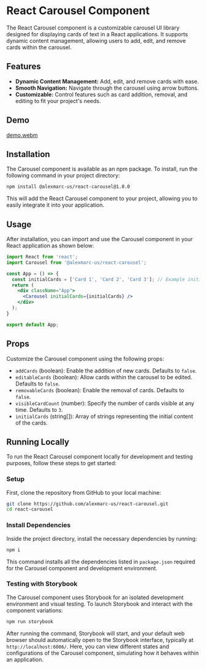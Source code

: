 # React Carousel Component

The React Carousel component is a customizable carousel UI library designed for displaying cards of text in a React applications. It supports dynamic content management, allowing users to add, edit, and remove cards within the carousel.

## Features

- **Dynamic Content Management:** Add, edit, and remove cards with ease.
- **Smooth Navigation:** Navigate through the carousel using arrow buttons.
- **Customizable:** Control features such as card addition, removal, and editing to fit your project's needs.

## Demo
[demo.webm](https://github.com/alexmarc-us/react-carousel/assets/4584765/5b6cb665-7c84-4847-a11f-d21e344e69e6)

## Installation

The Carousel component is available as an npm package. To install, run the following command in your project directory:

```bash
npm install @alexmarc-us/react-carousel@1.0.0
```

This will add the React Carousel component to your project, allowing you to easily integrate it into your application.

## Usage

After installation, you can import and use the Carousel component in your React application as shown below:

```jsx
import React from 'react';
import Carousel from '@alexmarc-us/react-carousel';

const App = () => {
  const initialCards = ['Card 1', 'Card 2', 'Card 3']; // Example initial cards
  return (
    <div className="App">
      <Carousel initialCards={initialCards} />
    </div>
  );
}

export default App;
```

## Props

Customize the Carousel component using the following props:

- `addCards` (boolean): Enable the addition of new cards. Defaults to `false`.
- `editableCards` (boolean): Allow cards within the carousel to be edited. Defaults to `false`.
- `removableCards` (boolean): Enable the removal of cards. Defaults to `false`.
- `visibleCardCount` (number): Specify the number of cards visible at any time. Defaults to `3`.
- `initialCards` (string[]): Array of strings representing the initial content of the cards.

## Running Locally

To run the React Carousel component locally for development and testing purposes, follow these steps to get started:

### Setup

First, clone the repository from GitHub to your local machine:

```bash
git clone https://github.com/alexmarc-us/react-carousel.git
cd react-carousel
```

### Install Dependencies

Inside the project directory, install the necessary dependencies by running:

```bash
npm i
```

This command installs all the dependencies listed in `package.json` required for the Carousel component and development environment.

### Testing with Storybook

The Carousel component uses Storybook for an isolated development environment and visual testing. To launch Storybook and interact with the component variations:

```bash
npm run storybook
```

After running the command, Storybook will start, and your default web browser should automatically open to the Storybook interface, typically at `http://localhost:6006/`. Here, you can view different states and configurations of the Carousel component, simulating how it behaves within an application.
